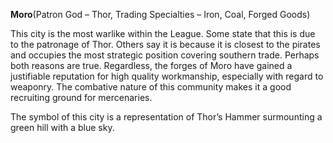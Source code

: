**Moro**\(Patron God – Thor, Trading Specialties – Iron, Coal, Forged Goods\)

This city is the most warlike within the League. Some state that this is due to the patronage of Thor. Others say it is because it is closest to the pirates and occupies the most strategic position covering southern trade. Perhaps both reasons are true. Regardless, the forges of Moro have gained a justifiable reputation for high quality workmanship, especially with regard to weaponry. The combative nature of this community makes it a good recruiting ground for mercenaries.

The symbol of this city is a representation of Thor’s Hammer surmounting a green hill with a blue sky.

